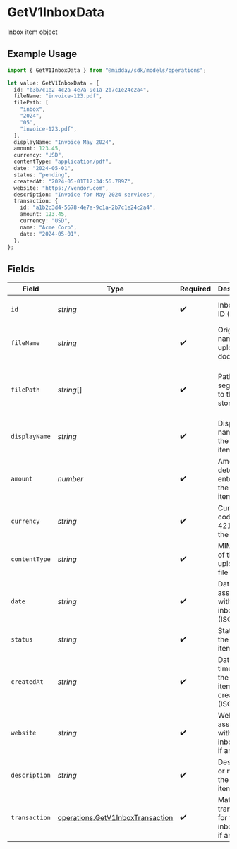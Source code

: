 # GetV1InboxData

Inbox item object

## Example Usage

```typescript
import { GetV1InboxData } from "@midday/sdk/models/operations";

let value: GetV1InboxData = {
  id: "b3b7c1e2-4c2a-4e7a-9c1a-2b7c1e24c2a4",
  fileName: "invoice-123.pdf",
  filePath: [
    "inbox",
    "2024",
    "05",
    "invoice-123.pdf",
  ],
  displayName: "Invoice May 2024",
  amount: 123.45,
  currency: "USD",
  contentType: "application/pdf",
  date: "2024-05-01",
  status: "pending",
  createdAt: "2024-05-01T12:34:56.789Z",
  website: "https://vendor.com",
  description: "Invoice for May 2024 services",
  transaction: {
    id: "a1b2c3d4-5678-4e7a-9c1a-2b7c1e24c2a4",
    amount: 123.45,
    currency: "USD",
    name: "Acme Corp",
    date: "2024-05-01",
  },
};
```

## Fields

| Field                                                                                | Type                                                                                 | Required                                                                             | Description                                                                          | Example                                                                              |
| ------------------------------------------------------------------------------------ | ------------------------------------------------------------------------------------ | ------------------------------------------------------------------------------------ | ------------------------------------------------------------------------------------ | ------------------------------------------------------------------------------------ |
| `id`                                                                                 | *string*                                                                             | :heavy_check_mark:                                                                   | Inbox item ID (UUID)                                                                 | b3b7c1e2-4c2a-4e7a-9c1a-2b7c1e24c2a4                                                 |
| `fileName`                                                                           | *string*                                                                             | :heavy_check_mark:                                                                   | Original file name of the uploaded document                                          | invoice-123.pdf                                                                      |
| `filePath`                                                                           | *string*[]                                                                           | :heavy_check_mark:                                                                   | Path segments to the file in storage                                                 | [<br/>"inbox",<br/>"2024",<br/>"05",<br/>"invoice-123.pdf"<br/>]                     |
| `displayName`                                                                        | *string*                                                                             | :heavy_check_mark:                                                                   | Display name for the inbox item                                                      | Invoice May 2024                                                                     |
| `amount`                                                                             | *number*                                                                             | :heavy_check_mark:                                                                   | Amount detected or entered for the inbox item                                        | 123.45                                                                               |
| `currency`                                                                           | *string*                                                                             | :heavy_check_mark:                                                                   | Currency code (ISO 4217) for the amount                                              | USD                                                                                  |
| `contentType`                                                                        | *string*                                                                             | :heavy_check_mark:                                                                   | MIME type of the uploaded file                                                       | application/pdf                                                                      |
| `date`                                                                               | *string*                                                                             | :heavy_check_mark:                                                                   | Date associated with the inbox item (ISO 8601)                                       | 2024-05-01                                                                           |
| `status`                                                                             | *string*                                                                             | :heavy_check_mark:                                                                   | Status of the inbox item                                                             | pending                                                                              |
| `createdAt`                                                                          | *string*                                                                             | :heavy_check_mark:                                                                   | Date and time when the inbox item was created (ISO 8601)                             | 2024-05-01T12:34:56.789Z                                                             |
| `website`                                                                            | *string*                                                                             | :heavy_check_mark:                                                                   | Website associated with the inbox item, if any                                       | https://vendor.com                                                                   |
| `description`                                                                        | *string*                                                                             | :heavy_check_mark:                                                                   | Description or notes for the inbox item                                              | Invoice for May 2024 services                                                        |
| `transaction`                                                                        | [operations.GetV1InboxTransaction](../../models/operations/getv1inboxtransaction.md) | :heavy_check_mark:                                                                   | Matched transaction for this inbox item, if any                                      |                                                                                      |